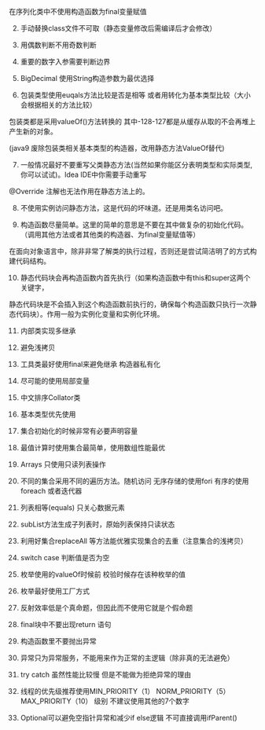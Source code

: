 在序列化类中不使用构造函数为final变量赋值

2.  手动替换class文件不可取（静态变量修改后需编译后才会修改）

3. 用偶数判断不用奇数判断

4. 重要的数字入参需要判断边界

5. BigDecimal 使用String构造参数为最优选择

6. 包装类型使用euqals方法比较是否是相等 或者用转化为基本类型比较（大小会根据相关的方法比较）

包装类都是采用valueOf\(\)方法转换的 其中-128-127都是从缓存从取的不会再堆上产生新的对象。

\(java9 废除包装类相关基本类型的构造器，改用静态方法ValueOf替代\)

7. 一般情况最好不要重写父类静态方法\(当然如果你能区分表明类型和实际类型,你可以试试\)。Idea IDE中你需要手动重写

@Override 注解也无法作用在静态方法上的。

8. 不使用实例访问静态方法，这是代码的坏味道。还是用类名访问吧。

9. 构造函数尽量简单。这里的简单的意思是不要在其中做复杂的初始化代码。（调用其他方法或者其他类的构造器、为final变量赋值等）

在面向对象语言中，除非非常了解类的执行过程，否则还是尝试简洁明了的方式构建代码结构。

10. 静态代码块会再构造函数内首先执行（如果构造函数中有this和super这两个关键字，

静态代码块是不会插入到这个构造函数前执行的，确保每个构造函数只执行一次静态代码块）。作用一般为实例化变量和实例化环境。

11. 内部类实现多继承

12. 避免浅拷贝

13. 工具类最好使用final来避免继承 构造器私有化

14. 尽可能的使用局部变量

15. 中文排序Collator类

16. 基本类型优先使用

17. 集合初始化的时候非常有必要声明容量

18. 最值计算时使用集合最简单，使用数组性能最优

19. Arrays 只使用只读列表操作

20. 不同的集合采用不同的遍历方法。随机访问 无序存储的使用fori 有序的使用foreach 或者迭代器

21. 列表相等\(equals\) 只关心数据元素

22. subList方法生成子列表时，原始列表保持只读状态

23. 利用好集合replaceAll 等方法能优雅实现集合的去重（注意集合的浅拷贝）

24. switch case 判断值是否为空

25. 枚举使用的valueOf时候前 校验时候存在该种枚举的值

26. 枚举最好使用工厂方式

27. 反射效率低是个真命题，但因此而不使用它就是个假命题

28. final块中不要出现return 语句

29. 构造函数里不要抛出异常

30. 异常只为异常服务，不能用来作为正常的主逻辑（除非真的无法避免）

31. try catch 虽然性能比较慢 但是不能做为拒绝异常的理由

32. 线程的优先级推荐使用MIN\_PRIORITY（1） NORM\_PRIORITY（5） MAX\_PRIORITY（10） 级别 不建议使用其他的7个数字

33. Optional可以避免空指针异常和减少if else逻辑 不可直接调用ifParent\(\)

  


